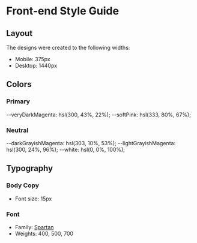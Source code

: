 # Front-end Style Guide

## Layout

The designs were created to the following widths:

- Mobile: 375px
- Desktop: 1440px

## Colors

### Primary

--veryDarkMagenta: hsl(300, 43%, 22%);
--softPink: hsl(333, 80%, 67%);

### Neutral

--darkGrayishMagenta: hsl(303, 10%, 53%);
--lightGrayishMagenta: hsl(300, 24%, 96%);
--white: hsl(0, 0%, 100%);

## Typography

### Body Copy

- Font size: 15px

### Font

- Family: [Spartan](https://fonts.google.com/specimen/Spartan)
- Weights: 400, 500, 700
